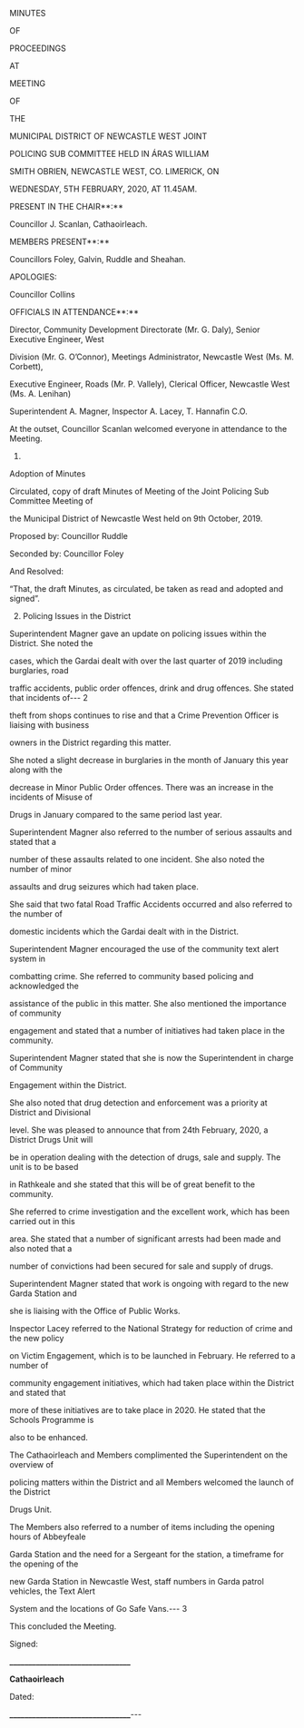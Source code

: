 MINUTES

OF

PROCEEDINGS

AT

MEETING

OF

THE

MUNICIPAL DISTRICT OF NEWCASTLE WEST JOINT

POLICING SUB COMMITTEE HELD IN ÁRAS WILLIAM

SMITH OBRIEN, NEWCASTLE WEST, CO. LIMERICK, ON

WEDNESDAY, 5TH FEBRUARY, 2020, AT 11.45AM.

PRESENT IN THE CHAIR**:**

Councillor J. Scanlan, Cathaoirleach.

MEMBERS PRESENT**:**

Councillors Foley, Galvin, Ruddle and Sheahan.

APOLOGIES:

Councillor Collins

OFFICIALS IN ATTENDANCE**:**

Director, Community Development Directorate (Mr. G. Daly), Senior Executive Engineer, West

Division (Mr. G. O’Connor), Meetings Administrator, Newcastle West (Ms. M. Corbett),

Executive Engineer, Roads (Mr. P. Vallely), Clerical Officer, Newcastle West (Ms. A. Lenihan)

Superintendent A. Magner, Inspector A. Lacey, T. Hannafin C.O.

At the outset, Councillor Scanlan welcomed everyone in attendance to the Meeting.

1.

Adoption of Minutes

Circulated, copy of draft Minutes of Meeting of the Joint Policing Sub Committee Meeting of

the Municipal District of Newcastle West held on 9th October, 2019.

Proposed by: Councillor Ruddle

Seconded by: Councillor Foley

And Resolved:

“That, the draft Minutes, as circulated, be taken as read and adopted and signed”.

2. Policing Issues in the District

Superintendent Magner gave an update on policing issues within the District. She noted the

cases, which the Gardai dealt with over the last quarter of 2019 including burglaries, road

traffic accidents, public order offences, drink and drug offences. She stated that incidents of---
2

theft from shops continues to rise and that a Crime Prevention Officer is liaising with business

owners in the District regarding this matter.

She noted a slight decrease in burglaries in the month of January this year along with the

decrease in Minor Public Order offences. There was an increase in the incidents of Misuse of

Drugs in January compared to the same period last year.

Superintendent Magner also referred to the number of serious assaults and stated that a

number of these assaults related to one incident. She also noted the number of minor

assaults and drug seizures which had taken place.

She said that two fatal Road Traffic Accidents occurred and also referred to the number of

domestic incidents which the Gardai dealt with in the District.

Superintendent Magner encouraged the use of the community text alert system in

combatting crime. She referred to community based policing and acknowledged the

assistance of the public in this matter. She also mentioned the importance of community

engagement and stated that a number of initiatives had taken place in the community.

Superintendent Magner stated that she is now the Superintendent in charge of Community

Engagement within the District.

She also noted that drug detection and enforcement was a priority at District and Divisional

level. She was pleased to announce that from 24th February, 2020, a District Drugs Unit will

be in operation dealing with the detection of drugs, sale and supply. The unit is to be based

in Rathkeale and she stated that this will be of great benefit to the community.

She referred to crime investigation and the excellent work, which has been carried out in this

area. She stated that a number of significant arrests had been made and also noted that a

number of convictions had been secured for sale and supply of drugs.

Superintendent Magner stated that work is ongoing with regard to the new Garda Station and

she is liaising with the Office of Public Works.

Inspector Lacey referred to the National Strategy for reduction of crime and the new policy

on Victim Engagement, which is to be launched in February. He referred to a number of

community engagement initiatives, which had taken place within the District and stated that

more of these initiatives are to take place in 2020. He stated that the Schools Programme is

also to be enhanced.

The Cathaoirleach and Members complimented the Superintendent on the overview of

policing matters within the District and all Members welcomed the launch of the District

Drugs Unit.

The Members also referred to a number of items including the opening hours of Abbeyfeale

Garda Station and the need for a Sergeant for the station, a timeframe for the opening of the

new Garda Station in Newcastle West, staff numbers in Garda patrol vehicles, the Text Alert

System and the locations of Go Safe Vans.---
3

This concluded the Meeting.

Signed:

**\_\_\_\_\_\_\_\_\_\_\_\_\_\_\_\_\_\_\_\_\_\_\_\_\_\_\_\_\_\_\_\_**

**Cathaoirleach**

Dated:

**\_\_\_\_\_\_\_\_\_\_\_\_\_\_\_\_\_\_\_\_\_\_\_\_\_\_\_\_\_\_\_\_**---
